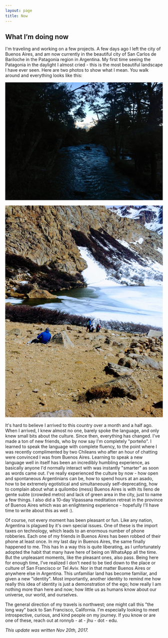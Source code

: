 ```yaml
---
layout: page
title: Now
---
```


## What I’m doing now

I'm traveling and working on a few projects. A few days ago I left the city of Buenos Aires, and am now currently in the beautiful city of San Carlos de Bariloche in the Patagonia region in Argentina. My first time seeing the Patagonia in the daylight I almost cried - this is the most beautiful landscape I have ever seen. Here are two photos to show what I mean. You walk around and everything looks like this:

![](/_data/photos/patagonia1.jpg)

![](/_data/photos/patagonia2.jpg)


It's hard to believe I arrived to this country over a month and a half ago. When I arrived, I knew almost no one, barely spoke the language, and only knew small bits about the culture. Since then, everything has changed. I've made a ton of new friends, who by now say I'm completely "porteño". I learned to speak the language with complete fluency, to the point where I was recently complimented by two Chileans who after an hour of chatting were convinced I was from Buenos Aires. Learning to speak a new language well in itself has been an incredibly humbling experience, as basically anyone I'd normally interact with was instantly "smarter" as soon as words came out. I've really experienced the culture by now - how open and spontaneous Argentinians can be, how to spend hours at an asado, how to be extremely egotistical and simultaneously self-deprecating, how to complain about what a quilombo (mess) Buenos Aires is with its lleno de gente subte (crowded metro) and lack of green area in the city, just to name a few things. I also did a 10-day Vipassana meditation retreat in the province of Buenos Aires which was an enlightening experience - hopefully I'll have time to write about this as well :).

Of course, not every moment has been pleasant or fun. Like any nation, Argentina is plagued by it's own special issues. One of these is the import taxes on technology, which leads to an enormous number of phone robberies. Each one of my friends in Buenos Aires has been robbed of their phone at least once. In my last day in Buenos Aires, the same finally happened to me. This has In a way this is quite liberating, as I unfortunately adopted the habit that many have here of being on WhatsApp all the time. But the unpleasant moments, like the pleasant ones, also pass. Being here for enough time, I've realized I don't need to be tied down to the place or culture of San Francisco or Tel Aviv. Nor in that matter Buenos Aires or anywhere else in Argentina. This unfamiliar land has become familiar, and given a new "identity". Most importantly, another identity to remind me how really this idea of identity is just a demonstration of the ego; how really I am nothing more than here and now; how little us as humans know about our universe, our world, and ourselves.

The general direction of my travels is northwest; one might call this "the long way" back to San Francisco, California. I'm especially looking to meet introspective, curious, and kind people on my journey. If you know or are one of these, reach out at ronnyb - at - jhu - dot - edu.

*This update was written Nov 20th, 2017.*
